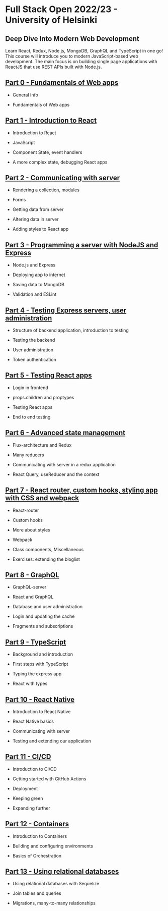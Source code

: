 # Full Stack Open 2022/23 - University of Helsinki


## Deep Dive Into Modern Web Development


Learn React, Redux, Node.js, MongoDB, GraphQL and TypeScript in one go! This course will introduce you to modern JavaScript-based web development. The main focus is on building single page applications with ReactJS that use REST APIs built with Node.js.



## [Part 0 - Fundamentals of Web apps](https://fullstackopen.com/en/part0)

* General Info

* Fundamentals of Web apps


## [Part 1 - Introduction to React](https://fullstackopen.com/en/part1)

* Introduction to React

* JavaScript

* Component State, event handlers

* A more complex state, debugging React apps


## [Part 2 - Communicating with server](https://fullstackopen.com/en/part2)

* Rendering a collection, modules

* Forms

* Getting data from server

* Altering data in server

* Adding styles to React app


## [Part 3 - Programming a server with NodeJS and Express](https://fullstackopen.com/en/part3)

* Node.js and Express

* Deploying app to internet

* Saving data to MongoDB

* Validation and ESLint


## [Part 4 - Testing Express servers, user administration](https://fullstackopen.com/en/part4)

* Structure of backend application, introduction to testing

* Testing the backend

* User administration

* Token authentication


## [Part 5 - Testing React apps](https://fullstackopen.com/en/part5)

* Login in frontend

* props.children and proptypes

* Testing React apps

* End to end testing


## [Part 6 - Advanced state management](https://fullstackopen.com/en/part6)

* Flux-architecture and Redux

* Many reducers

* Communicating with server in a redux application

* React Query, useReducer and the context


## [Part 7 - React router, custom hooks, styling app with CSS and webpack](https://fullstackopen.com/en/part7)

* React-router

* Custom hooks

* More about styles

* Webpack

* Class components, Miscellaneous

* Exercises: extending the bloglist


## [Part 8 - GraphQL](https://fullstackopen.com/en/part8)

* GraphQL-server

* React and GraphQL

* Database and user administration

* Login and updating the cache

* Fragments and subscriptions


## [Part 9 - TypeScript](https://fullstackopen.com/en/part9)

* Background and introduction

* First steps with TypeScript

* Typing the express app

* React with types


## [Part 10 - React Native](https://fullstackopen.com/en/part10)

* Introduction to React Native

* React Native basics

* Communicating with server

* Testing and extending our application


## [Part 11 - CI/CD](https://fullstackopen.com/en/part11)

* Introduction to CI/CD

* Getting started with GitHub Actions

* Deployment

* Keeping green

* Expanding further


##  [Part 12 - Containers](https://fullstackopen.com/en/part12)

* Introduction to Containers

* Building and configuring environments

* Basics of Orchestration


## [Part 13 - Using relational databases](https://fullstackopen.com/en/part13)

* Using relational databases with Sequelize

* Join tables and queries

* Migrations, many-to-many relationships
